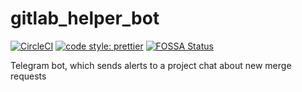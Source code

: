 # gitlab_helper_bot

[![CircleCI](https://circleci.com/gh/TrueGrom/gitlab_helper_bot.svg?style=svg)](https://circleci.com/gh/TrueGrom/gitlab_helper_bot)
[![code style: prettier](https://img.shields.io/badge/code_style-prettier-ff69b4.svg?style=flat-square)](https://github.com/prettier/prettier)
[![FOSSA Status](https://app.fossa.io/api/projects/git%2Bgithub.com%2FTrueGrom%2Fgitlab_helper_bot.svg?type=shield)](https://app.fossa.io/projects/git%2Bgithub.com%2FTrueGrom%2Fgitlab_helper_bot?ref=badge_shield)

Telegram bot, which sends alerts to a project chat about new merge requests
